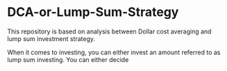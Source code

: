 # DCA-or-Lump-Sum-Strategy
This repository is based on analysis between Dollar cost averaging and lump sum investment strategy.

When it comes to investing, you can either invest an amount referred to as lump sum investing.
You can either decide
